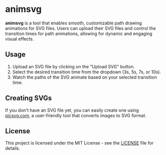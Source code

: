 # animsvg

**animsvg** is a tool that enables smooth, customizable path drawing animations for SVG files. Users can upload their SVG files and control the transition times for path animations, allowing for dynamic and engaging visual effects.

## Usage

1. Upload an SVG file by clicking on the "Upload SVG" button.
2. Select the desired transition time from the dropdown (3s, 5s, 7s, or 10s).
3. Watch the paths of the SVG animate based on your selected transition time.

## Creating SVGs

If you don't have an SVG file yet, you can easily create one using [picsvg.com](https://picsvg.com/), a user-friendly tool that converts images to SVG format.

## License

This project is licensed under the MIT License - see the [LICENSE](LICENSE) file for details.
